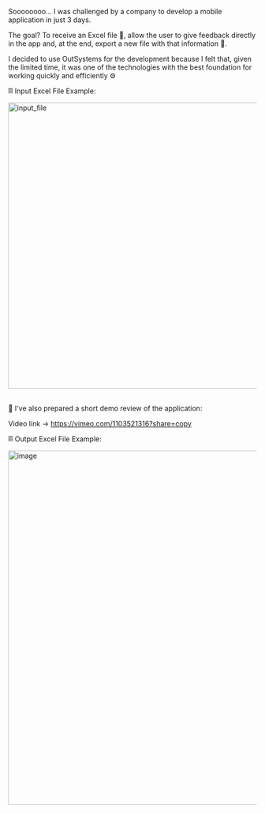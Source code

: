 Soooooooo... I was challenged by a company to develop a mobile application in just 3 days. 

The goal? To receive an Excel file 📄, allow the user to give feedback directly in the app and, at the end, export a new file with that information 📝.

I decided to use OutSystems for the development because I felt that, given the limited time, it was one of the technologies with the best foundation for working quickly and efficiently ⚙️

𝄜 Input Excel File Example: 

<img width="1810" height="579" alt="input_file" src="https://github.com/user-attachments/assets/4e566fde-800e-4c65-a076-ff724927341d" />

<br />
<br />

🎥 I've also prepared a short demo review of the application:

Video link -> https://vimeo.com/1103521316?share=copy

𝄜 Output Excel File Example: 

<img width="1857" height="717" alt="image" src="https://github.com/user-attachments/assets/e40e166c-6919-45b8-948a-fd408997ecbb" />
